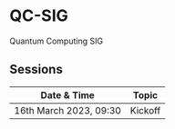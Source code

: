 # QC-SIG
Quantum Computing SIG

## Sessions
Date & Time| Topic |
--- | --- |
16th March 2023, 09:30 | Kickoff | 
